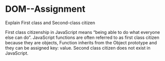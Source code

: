 # DOM--Assignment

Explain First class and Second-class citizen

First class citizenship in JavaScript means “being able to do what everyone else can do”. JavaScript functions are often referred to as first class citizen because they are objects, 
Function inherits from the Object prototype and they can be assigned key: value.
Second class citizen  does not exist in JavaScript. 


